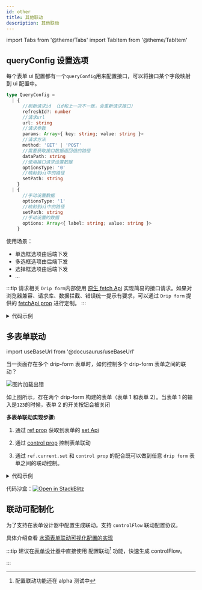 ```yaml
---
id: other
title: 其他联动
description: 其他联动
---
```


import Tabs from '@theme/Tabs'
import TabItem from '@theme/TabItem'

## queryConfig 设置选项

每个表单 ui 配置都有一个`queryConfig`用来配置接口，可以将接口某个字段映射到 ui 配置中。

```ts
type QueryConfig =
  | {
      //刷新请求id （id和上一次不一致，会重新请求接口）
      refreshId?: number
      //请求url
      url: string
      //请求参数
      params: Array<{ key: string; value: string }>
      //请求方法
      method: 'GET' | 'POST'
      //需要获取接口数据返回值的路径
      dataPath: string
      //使用接口请求设置数据
      optionsType: '0'
      //映射到ui中的路径
      setPath: string
    }
  | {
      //手动设置数据
      optionsType: '1'
      //映射到ui中的路径
      setPath: string
      //手动设置的数据
      options: Array<{ label: string; value: string }>
    }
```

使用场景：

- 单选框选项由后端下发
- 多选框选项由后端下发
- 选择框选项由后端下发
- ...

:::tip 请求相关
`Drip form`内部使用 [原生 fetch Api](https://developer.mozilla.org/en-US/docs/Web/API/Fetch_API) 实现简易的接口请求。如果对浏览器兼容、请求库、数据拦截、错误统一提示有要求，可以通过 `Drip form` 提供的 [fetchApi prop](../../API/formProp/fetchApi) 进行定制。
:::

<details>
<summary>代码示例</summary>
<Tabs>

<TabsItem value="App" label="App.tsx">

```tsx
import DripForm from '@jdfed/drip-form'
import antd from '@jdfed/drip-form-theme-antd'
import unitedSchema from './unitedSchema'
import '@jdfed/drip-form/dist/index.css'
import '@jdfed/drip-form-theme-antd/dist/index.css'
import 'antd/dist/antd.css'

function App() {
  return (
    <DripForm
      // 表单配置文件
      unitedSchema={unitedSchema}
      // 导入组件
      uiComponents={{ antd }}
      // 设置表单值
    ></DripForm>
  )
}

export default App
```

</TabsItem>

<TabsItem value="unitedSchema" label="unitedSchema.ts">

```tsx
// 表单配置文件

export default {
  type: 'object',
  showError: 'change',
  theme: 'antd',
  schema: [
    {
      type: 'number',
      title: '刷新请求',
      ui: {
        type: 'number',
        theme: 'antd',
      },
      fieldKey: 'refreshId',
    },
    {
      type: 'string',
      title: 'get选择器',
      ui: {
        type: 'select',
        theme: 'antd',
        style: {
          width: 120,
        },
        //highlight-start
        queryConfig: {
          optionsType: '0',
          url: `${location.origin}/getSelectOptions`,
          params: [
            {
              key: '1',
              value: '1',
            },
          ],
        },
        //highlight-end
      },
      fieldKey: 'select_kps22V',
    },
    {
      type: 'string',
      title: 'post选择器',
      ui: {
        type: 'select',
        theme: 'antd',
        style: {
          width: 120,
        },
        //highlight-start
        queryConfig: {
          optionsType: '0',
          url: `${location.origin}/postSelectOptions`,
          method: 'POST',
          dataPath: 'data',
        },
        //highlight-end
      },
      fieldKey: 'select_hyScBs',
    },
    {
      type: ['string', 'number', 'array'],
      title: '选择器',
      ui: {
        type: 'select',
        theme: 'antd',
        style: {
          width: 120,
        },
        //highlight-start
        queryConfig: {
          //手动设置数据
          optionsType: '1',
          //数据
          options: [
            {
              label: '1',
              value: '1',
            },
            {
              label: '2',
              value: '2',
            },
          ],
          //数据映射到ui.options
          setPath: 'options',
        },
        //highlight-end
      },
      fieldKey: 'select_RB14Wj',
    },
  ],
}
```

</TabsItem>

</Tabs>

</details>

<!-- 代码沙盒：[![Open in StackBlitz](https://developer.stackblitz.com/img/open_in_stackblitz.svg)](https://stackblitz.com/edit/drip-form-hwrx2x?file=src/unitedSchema.ts) -->

## 多表单联动

import useBaseUrl from '@docusaurus/useBaseUrl'

当一页面存在多个 drip-form 表单时，如何控制多个 drip-form 表单之间的联动？

<img
	src="https://storage.360buyimg.com/imgtools/272b5853ae-85334460-4cf9-11ec-9620-6d9821f0161f.gif"
	alt="图片加载出错"
/>

如上图所示，存在两个 drip-form 构建的表单（表单 1 和表单 2）。当表单 1 的输入是`123`的时候，表单 2 的开关按钮会被关闭

**多表单联动实现步骤:**

1. 通过 [ref prop](../../API/formProp/ref) 获取到表单的 [set Api](../../API/utils/set)

2. 通过 [control prop](./globalChange#control-prop) 控制表单联动

3. 通过 `ref.current.set` 和 `control prop` 的配合既可以做到任意 `drip form` 表单之间的联动控制。

<details>
<summary>代码示例</summary>
<Tabs>

<TabsItem value="App" label="App.tsx">

```tsx
import { useRef } from 'react';
import DripForm, { DripFormRefType } from '@jdfed/drip-form';
import antd from '@jdfed/drip-form-theme-antd';
import { unitedSchema, unitedSchemaMulti } from './unitedSchema';
import '@jdfed/drip-form/dist/index.css';
import '@jdfed/drip-form-theme-antd/dist/index.css';
import 'antd/dist/antd.css';

function App() {
	//highlight-next-line
  const ref = useRef<DripFormRefType>();
  return (
    <>
      <DripForm
        // 表单配置文件
        unitedSchema={unitedSchemaMulti}
        // 导入组件
        uiComponents={{ antd }}
				//highlight-start
        control={({ formData }) => {
          if (formData.name === '123') {
            ref?.current?.set('switch', 'data', false);
          } else {
            ref?.current?.set('switch', 'data', true);
          }
        }}
				//highlight-end
      ></DripForm>
      <DripForm
				//highlight-next-line
        ref={ref}
        // 表单配置文件
        unitedSchema={unitedSchema}
        // 导入组件
        uiComponents={{ antd }}
      ></DripForm>
    </>
  );
}

export default App;

```

</TabsItem>

<TabsItem value="unitedSchema" label="unitedSchema.ts">

```tsx
// 表单配置文件

//表单1的unitedSchema
export const unitedSchemaMulti = {
  showError: 'change',
  type: 'object',
  theme: 'antd',
  schema: [
    {
      fieldKey: 'name',
      title: '表单1:输入框',
      type: 'string',
      transform: ['trim'],
      ui: {
        type: 'text',
        placeholder: '当输入123，表单2开关关闭',
        description: {
          type: 'icon',
          title: '表单1',
          trigger: 'hover',
        },
      },
    },
  ],
};

//表单2的unitedSchema
export const unitedSchema = {
  showError: 'change',
  type: 'object',
  theme: 'antd',
  schema: [
    {
      fieldKey: 'switch',
      title: '表单2:开关',
      type: 'boolean',
      default: true,
      ui: {
        type: 'switch',
        disabled: false,
      },
    },
  ],
};

```

</TabsItem>

</Tabs>

</details>

代码沙盒：[![Open in StackBlitz](https://developer.stackblitz.com/img/open_in_stackblitz.svg)](https://stackblitz.com/edit/drip-form-jlamwb?file=src/App.tsx)




## 联动可配制化

为了支持在表单设计器中配置生成联动。支持 `controlFlow` 联动配置协议。

具体介绍查看 [水滴表单联动可视化配置的实现](https://juejin.cn/post/7169785734180634631)

:::tip
建议在[表单设计器](/generator_demo/)中直接使用 配置联动[^1] 功能，快速生成 controlFlow。

:::

[^1]: 配置联动功能还在 alpha 测试中
